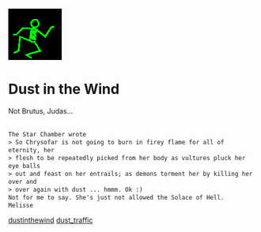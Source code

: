 ![dancer](assets/dancer.gif)

# Dust in the Wind

 Not Brutus, Judas...
>
>   

```

The Star Chamber wrote
> So Chrysofar is not going to burn in firey flame for all of eternity, her
> flesh to be repeatedly picked from her body as vultures pluck her eye balls
> out and feast on her entrails; as demons torment her by killing her over and
> over again with dust ... hmmm. Ok :)
Not for me to say. She's just not allowed the Solace of Hell.
Melisse		

```

  [dustinthewind](dustinthewind.md)  [dust_traffic](dust_traffic.md) 

 